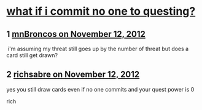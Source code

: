 # [what if i commit no one to questing?](https://community.fantasyflightgames.com/topic/74152-what-if-i-commit-no-one-to-questing/)

## 1 [mnBroncos on November 12, 2012](https://community.fantasyflightgames.com/topic/74152-what-if-i-commit-no-one-to-questing/?do=findComment&comment=722108)

 i'm assuming my threat still goes up by the number of threat but does a card still get drawn?

## 2 [richsabre on November 12, 2012](https://community.fantasyflightgames.com/topic/74152-what-if-i-commit-no-one-to-questing/?do=findComment&comment=722110)

yes you still draw cards even if no one commits and your quest power is 0

rich

